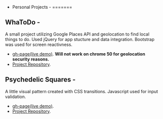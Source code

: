 - Personal Projects -
=======

**WhaToDo** -  
 -----------  

A small project utilizing Google Places API and geolocation to find local things to do. Used jQuery for app stucture and data integration. Bootstrap was used for screen reactivness.
* [gh-page(live demo)](http://TrevorTuchten.github.io/personalProjects/whatodo/). **Will not work on chrome 50 for geolocation security reasons.**  
* [Project Repository](https://github.com/TrevorTuchten/TrevorTuchten.github.io/tree/master/personalProjects/whatodo).  



**Psychedelic Squares** -  
 -----------  
   
A little visual pattern created with CSS transitions. Javascript used for input validation.
  * [gh-page(live demo)](http://TrevorTuchten.github.io/personalProjects/phsycSq/).  
  * [Project Repository](https://github.com/TrevorTuchten/TrevorTuchten.github.io/tree/master/personalProjects/phsycSq).